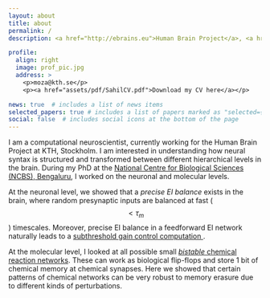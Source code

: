 ```yaml
---
layout: about
title: about
permalink: /
description: <a href="http://ebrains.eu">Human Brain Project</a>, <a href="http://kth.se">KTH, Stockholm</a>. sahil.moza@gmail.com.

profile:
  align: right
  image: prof_pic.jpg
  address: >
    <p>moza@kth.se</p>
    <p><a href="assets/pdf/SahilCV.pdf">Download my CV here</a></p>

news: true  # includes a list of news items
selected_papers: true # includes a list of papers marked as "selected={true}"
social: false  # includes social icons at the bottom of the page
---
```

I am a computational neuroscientist, currently working for the Human Brain Project at KTH, Stockholm. I am interested in understanding how neural syntax is structured and transformed between different hierarchical levels in the brain. During my PhD at the [National Centre for Biological Sciences (NCBS), Bengaluru](http://ncbs.res.in), I worked on the neuronal and molecular levels. 

At the neuronal level, we showed that a _precise EI balance_ exists in the brain, where random presynaptic inputs are balanced at fast ($$\lt \tau_m$$) timescales. Moreover, precise EI balance in a feedforward EI network naturally leads to a <a href="/projects/EI_balance/">subthreshold gain control computation </a>. 

At the molecular level, I looked at all possible small <a href="/projects/chemical_bistables/">_bistable_ chemical reaction networks</a>. These can work as biological flip-flops and store 1 bit of chemical memory at chemical synapses. Here we showed that certain patterns of chemical networks can be very robust to memory erasure due to different kinds of perturbations.
